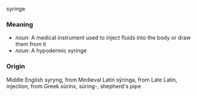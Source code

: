 syringe
### Meaning
+ _noun_: A medical instrument used to inject fluids into the body or draw them from it
+ _noun_: A hypodermic syringe

### Origin

Middle English syryng, from Medieval Latin sȳringa, from Late Latin, injection, from Greek sūrinx, sūring-, shepherd's pipe

